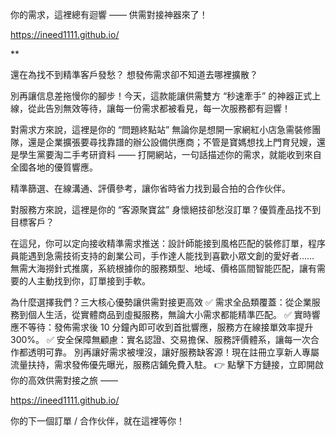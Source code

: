 你的需求，這裡總有迴響 —— 供需對接神器來了！

https://ineed1111.github.io/


**

還在為找不到精準客戶發愁？
想發佈需求卻不知道去哪裡擴散？

別再讓信息差拖慢你的腳步！今天，這款能讓供需雙方 “秒速牽手” 的神器正式上線，從此告別無效等待，讓每一份需求都被看見，每一次服務都有迴響！

對需求方來說，這裡是你的 “問題終點站”
無論你是想開一家網紅小店急需裝修團隊，還是企業擴張要尋找靠譜的辦公設備供應商；不管是寶媽想找上門育兒嫂，還是學生黨要淘二手考研資料 —— 打開網站，一句話描述你的需求，就能收到來自全國各地的優質響應。

精準篩選、在線溝通、評價參考，讓你省時省力找到最合拍的合作伙伴。


對服務方來說，這裡是你的 “客源聚寶盆”
身懷絕技卻愁沒訂單？優質產品找不到目標客戶？

在這兒，你可以定向接收精準需求推送：設計師能接到風格匹配的裝修訂單，程序員能遇到急需技術支持的創業公司，手作達人能找到喜歡小眾文創的愛好者…… 無需大海撈針式推廣，系統根據你的服務類型、地域、價格區間智能匹配，讓有需要的人主動找到你，訂單接到手軟。

為什麼選擇我們？三大核心優勢讓供需對接更高效
✅ 需求全品類覆蓋：從企業服務到個人生活，從實體商品到虛擬服務，無論大小需求都能精準匹配。
✅ 實時響應不等待：發佈需求後 10 分鐘內即可收到首批響應，服務方在線接單效率提升 300%。
✅ 安全保障無顧慮：實名認證、交易擔保、服務評價體系，讓每一次合作都透明可靠。
別再讓好需求被埋沒，讓好服務缺客源！現在註冊立享新人專屬流量扶持，需求發佈優先曝光，服務店鋪免費入駐。
👉 點擊下方鏈接，立即開啟你的高效供需對接之旅 ——

https://ineed1111.github.io/

你的下一個訂單 / 合作伙伴，就在這裡等你！
